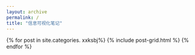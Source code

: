 ```yaml
---
layout: archive
permalink: /
title: "信息可视化笔记"
---
```


<div class="tiles">
{% for post in site.categories. xxksbj%}
	{% include post-grid.html %}
{% endfor %}
</div><!-- /.tiles -->
